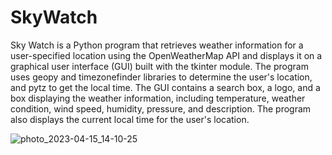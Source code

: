 # SkyWatch
Sky Watch is a Python program that retrieves weather information for a user-specified location using the OpenWeatherMap API and displays it on a graphical user interface (GUI) built with the tkinter module. The program uses geopy and timezonefinder libraries to determine the user's location, and pytz to get the local time. The GUI contains a search box, a logo, and a box displaying the weather information, including temperature, weather condition, wind speed, humidity, pressure, and description. The program also displays the current local time for the user's location.

![photo_2023-04-15_14-10-25](https://user-images.githubusercontent.com/90261350/232207566-7507fc44-8e80-46b7-a867-6df0b15c60e4.jpg)
